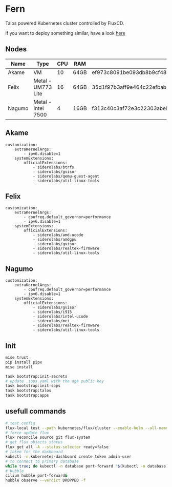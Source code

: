 # Fern

Talos powered Kubernetes cluster controlled by FluxCD.

If you want to deploy something similar, have a look [here](https://github.com/onedr0p/cluster-template)

## Nodes

| Name   | Type               | CPU | RAM  | SchematicId                                                      |
|--------|--------------------|-----|------|------------------------------------------------------------------|
| Akame  | VM                 | 10  | 64GB | ef973c8091be093db8b9cf4829e7f430f8e931b744cbe31adb842ec713df9339 |
| Felix  | Metal - UM773 Lite | 16  | 64GB | 35d1f97b3aff9e464c22efbab1b2e71667df933f7bdc57f28321eee35a26ef05 |
| Nagumo | Metal - Intel 7500 | 4   | 16GB | f313c40c3af72e3c22303abeb8faac8d02769e1ef4ef66aa4423bf6744f01e94 |

## Akame

```
customization:
    extraKernelArgs:
        - ipv6.disable=1
    systemExtensions:
        officialExtensions:
            - siderolabs/btrfs
            - siderolabs/gvisor
            - siderolabs/qemu-guest-agent
            - siderolabs/util-linux-tools
```

## Felix

```
customization:
    extraKernelArgs:
        - cpufreq.default_governor=performance
        - ipv6.disable=1
    systemExtensions:
        officialExtensions:
            - siderolabs/amd-ucode
            - siderolabs/amdgpu
            - siderolabs/gvisor
            - siderolabs/realtek-firmware
            - siderolabs/util-linux-tools
```

## Nagumo

```
customization:
    extraKernelArgs:
        - cpufreq.default_governor=performance
        - ipv6.disable=1
    systemExtensions:
        officialExtensions:
            - siderolabs/gvisor
            - siderolabs/i915
            - siderolabs/intel-ucode
            - siderolabs/mei
            - siderolabs/realtek-firmware
            - siderolabs/util-linux-tools
```

## Init

```bash
mise trust
pip install pipx
mise install

task bootstrap:init-secrets
# update .sops.yaml with the age public key
task bootstrap:init-sops
task bootstrap:talos
task bootstrap:apps
```

## usefull commands

```bash
# test config
flux-local test --path kubernetes/flux/cluster --enable-helm --all-namespaces -v
# force update flux
flux reconcile source git flux-system
# get flux objects status
flux get all -A --status-selector ready=false
# token for the dashboard
kubectl -n kubernetes-dashboard create token admin-user
# to connect to primary database
while true; do kubectl -n database port-forward "$(kubectl -n database get pods -l postgres-operator.crunchydata.com/role=master -o name)" 15432:5432; done
# hubble
cilium hubble port-forward&
hubble observe --verdict DROPPED -f
```
